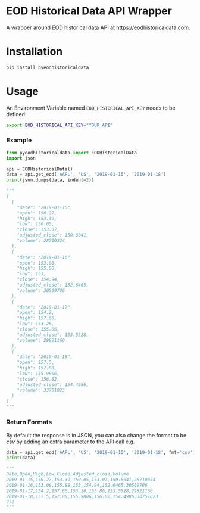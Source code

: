 # EOD Historical Data API Wrapper
A wrapper around EOD historical data API at https://eodhistoricaldata.com.

# Installation 
```bash
pip install pyeodhistoricaldata
```
# Usage
An Environment Variable named `EOD_HISTORICAL_API_KEY` needs to be defined:
```bash
export EOD_HISTORICAL_API_KEY="YOUR_API"
```
### Example
```python
from pyeodhistoricaldata import EODHistoricalData
import json

api = EODHistoricalData()
data = api.get_eod('AAPL', 'US', '2019-01-15', '2019-01-18')
print(json.dumps(data, indent=2))

"""
[
  {
    "date": "2019-01-15",
    "open": 150.27,
    "high": 153.39,
    "low": 150.05,
    "close": 153.07,
    "adjusted_close": 150.8041,
    "volume": 28710324
  },
  {
    "date": "2019-01-16",
    "open": 153.08,
    "high": 155.88,
    "low": 153,
    "close": 154.94,
    "adjusted_close": 152.6465,
    "volume": 30569706
  },
  {
    "date": "2019-01-17",
    "open": 154.2,
    "high": 157.66,
    "low": 153.26,
    "close": 155.86,
    "adjusted_close": 153.5528,
    "volume": 29821160
  },
  {
    "date": "2019-01-18",
    "open": 157.5,
    "high": 157.88,
    "low": 155.9806,
    "close": 156.82,
    "adjusted_close": 154.4986,
    "volume": 33751023
  }
]
"""
```

### Return Formats
By default the response is in JSON, you can also change the format to be _csv_ by adding an extra parameter to the API call e.g.
```python
data = api.get_eod('AAPL', 'US', '2019-01-15', '2019-01-18', fmt='csv')
print(data)

"""
Date,Open,High,Low,Close,Adjusted_close,Volume
2019-01-15,150.27,153.39,150.05,153.07,150.8041,28710324
2019-01-16,153.08,155.88,153,154.94,152.6465,30569706
2019-01-17,154.2,157.66,153.26,155.86,153.5528,29821160
2019-01-18,157.5,157.88,155.9806,156.82,154.4986,33751023
272
"""

